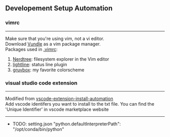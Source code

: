 ## Developement Setup Automation
### vimrc
---
Make sure that you're using vim, not a vi editor.  
Download [Vundle](https://github.com/VundleVim/Vundle.vim) as a vim package manager.  
Packages used in [.vimrc](https://github.com/alanskye/vimrc/blob/main/.vimrc):  
1. [Nerdtree](https://github.com/preservim/nerdtree): filesystem explorer in the Vim editor
2. [lightline](https://github.com/itchyny/lightline.vim): status line plugin
3. [gruvbox](https://vimawesome.com/plugin/gruvbox): my favorite colorscheme

### visual studio code extension
---
Modified from [vscode-extension-install-automation](https://github.com/mugglim/vscode-extension-install-automation/tree/main)  
Add vscode identifers you want to install to the txt file. You can find the 'Unique Identifier' in vscode marketplace website 

---
* TODO: setting.json "python.defaultInterpreterPath": "/opt/conda/bin/python"
